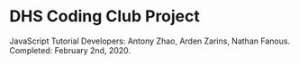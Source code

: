 # DHS Coding Club Project
JavaScript Tutorial
Developers: Antony Zhao, Arden Zarins, Nathan Fanous.
Completed: February 2nd, 2020.
